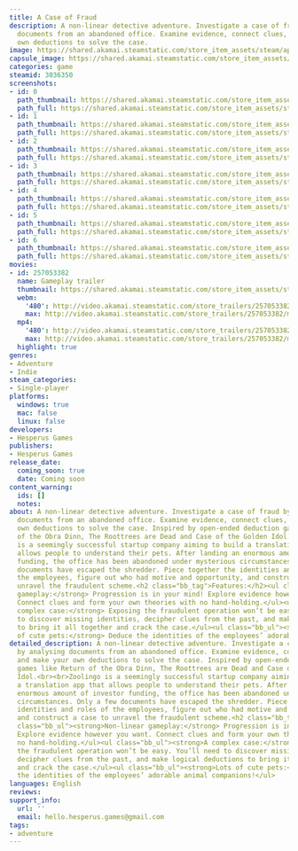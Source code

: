 ```yaml
---
title: A Case of Fraud
description: A non-linear detective adventure. Investigate a case of fraud by analysing
  documents from an abandoned office. Examine evidence, connect clues, and make your
  own deductions to solve the case.
image: https://shared.akamai.steamstatic.com/store_item_assets/steam/apps/3036350/header.jpg?t=1725832674
capsule_image: https://shared.akamai.steamstatic.com/store_item_assets/steam/apps/3036350/b58683fab67ee07b31a38ccddbe69ae71c177b4c/capsule_231x87.jpg?t=1725832674
categories: game
steamid: 3036350
screenshots:
- id: 0
  path_thumbnail: https://shared.akamai.steamstatic.com/store_item_assets/steam/apps/3036350/ss_b022a5eed7f07dbc7de6901a47501e11940a6c49.600x338.jpg?t=1725832674
  path_full: https://shared.akamai.steamstatic.com/store_item_assets/steam/apps/3036350/ss_b022a5eed7f07dbc7de6901a47501e11940a6c49.1920x1080.jpg?t=1725832674
- id: 1
  path_thumbnail: https://shared.akamai.steamstatic.com/store_item_assets/steam/apps/3036350/ss_459abb14c56aceac41a92c5105aaed4ec484e05e.600x338.jpg?t=1725832674
  path_full: https://shared.akamai.steamstatic.com/store_item_assets/steam/apps/3036350/ss_459abb14c56aceac41a92c5105aaed4ec484e05e.1920x1080.jpg?t=1725832674
- id: 2
  path_thumbnail: https://shared.akamai.steamstatic.com/store_item_assets/steam/apps/3036350/ss_616f007ae41d1b79f630c36502183af30ca52dff.600x338.jpg?t=1725832674
  path_full: https://shared.akamai.steamstatic.com/store_item_assets/steam/apps/3036350/ss_616f007ae41d1b79f630c36502183af30ca52dff.1920x1080.jpg?t=1725832674
- id: 3
  path_thumbnail: https://shared.akamai.steamstatic.com/store_item_assets/steam/apps/3036350/ss_dafdd1183aa2dcde22b902eb2ecb273a086e1ed1.600x338.jpg?t=1725832674
  path_full: https://shared.akamai.steamstatic.com/store_item_assets/steam/apps/3036350/ss_dafdd1183aa2dcde22b902eb2ecb273a086e1ed1.1920x1080.jpg?t=1725832674
- id: 4
  path_thumbnail: https://shared.akamai.steamstatic.com/store_item_assets/steam/apps/3036350/ss_891169fce338020d42dfbff61e0cf6524f7aeb07.600x338.jpg?t=1725832674
  path_full: https://shared.akamai.steamstatic.com/store_item_assets/steam/apps/3036350/ss_891169fce338020d42dfbff61e0cf6524f7aeb07.1920x1080.jpg?t=1725832674
- id: 5
  path_thumbnail: https://shared.akamai.steamstatic.com/store_item_assets/steam/apps/3036350/ss_a270c3a2de590e13c5ae3699e6f3dd3c46527f2a.600x338.jpg?t=1725832674
  path_full: https://shared.akamai.steamstatic.com/store_item_assets/steam/apps/3036350/ss_a270c3a2de590e13c5ae3699e6f3dd3c46527f2a.1920x1080.jpg?t=1725832674
- id: 6
  path_thumbnail: https://shared.akamai.steamstatic.com/store_item_assets/steam/apps/3036350/ss_a8acc13c922093405353106c843543054595b07c.600x338.jpg?t=1725832674
  path_full: https://shared.akamai.steamstatic.com/store_item_assets/steam/apps/3036350/ss_a8acc13c922093405353106c843543054595b07c.1920x1080.jpg?t=1725832674
movies:
- id: 257053382
  name: Gameplay trailer
  thumbnail: https://shared.akamai.steamstatic.com/store_item_assets/steam/apps/257053382/movie.293x165.jpg?t=1725832667
  webm:
    '480': http://video.akamai.steamstatic.com/store_trailers/257053382/movie480_vp9.webm?t=1725832667
    max: http://video.akamai.steamstatic.com/store_trailers/257053382/movie_max_vp9.webm?t=1725832667
  mp4:
    '480': http://video.akamai.steamstatic.com/store_trailers/257053382/movie480.mp4?t=1725832667
    max: http://video.akamai.steamstatic.com/store_trailers/257053382/movie_max.mp4?t=1725832667
  highlight: true
genres:
- Adventure
- Indie
steam_categories:
- Single-player
platforms:
  windows: true
  mac: false
  linux: false
developers:
- Hesperus Games
publishers:
- Hesperus Games
release_date:
  coming_soon: true
  date: Coming soon
content_warning:
  ids: []
  notes:
about: A non-linear detective adventure. Investigate a case of fraud by analysing
  documents from an abandoned office. Examine evidence, connect clues, and make your
  own deductions to solve the case. Inspired by open-ended deduction games like Return
  of the Obra Dinn, The Roottrees are Dead and Case of the Golden Idol.<br><br>Zoolingo
  is a seemingly successful startup company aiming to build a translation app that
  allows people to understand their pets. After landing an enormous amount of investor
  funding, the office has been abandoned under mysterious circumstances. Only a few
  documents have escaped the shredder. Piece together the identities and roles of
  the employees, figure out who had motive and opportunity, and construct a case to
  unravel the fraudulent scheme.<h2 class="bb_tag">Features:</h2><ul class="bb_ul"><strong>Non-linear
  gameplay:</strong> Progression is in your mind! Explore evidence however you want.
  Connect clues and form your own theories with no hand-holding.</ul><ul class="bb_ul"><strong>A
  complex case:</strong> Exposing the fraudulent operation won’t be easy. You’ll need
  to discover missing identities, decipher clues from the past, and make logical deductions
  to bring it all together and crack the case.</ul><ul class="bb_ul"><strong>Lots
  of cute pets:</strong> Deduce the identities of the employees’ adorable animal companions!</ul>
detailed_description: A non-linear detective adventure. Investigate a case of fraud
  by analysing documents from an abandoned office. Examine evidence, connect clues,
  and make your own deductions to solve the case. Inspired by open-ended deduction
  games like Return of the Obra Dinn, The Roottrees are Dead and Case of the Golden
  Idol.<br><br>Zoolingo is a seemingly successful startup company aiming to build
  a translation app that allows people to understand their pets. After landing an
  enormous amount of investor funding, the office has been abandoned under mysterious
  circumstances. Only a few documents have escaped the shredder. Piece together the
  identities and roles of the employees, figure out who had motive and opportunity,
  and construct a case to unravel the fraudulent scheme.<h2 class="bb_tag">Features:</h2><ul
  class="bb_ul"><strong>Non-linear gameplay:</strong> Progression is in your mind!
  Explore evidence however you want. Connect clues and form your own theories with
  no hand-holding.</ul><ul class="bb_ul"><strong>A complex case:</strong> Exposing
  the fraudulent operation won’t be easy. You’ll need to discover missing identities,
  decipher clues from the past, and make logical deductions to bring it all together
  and crack the case.</ul><ul class="bb_ul"><strong>Lots of cute pets:</strong> Deduce
  the identities of the employees’ adorable animal companions!</ul>
languages: English
reviews:
support_info:
  url: ''
  email: hello.hesperus.games@gmail.com
tags:
- adventure
---
```


